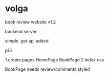 # volga
book review website v1.2

backend server 

simple .get api added

p15

1.create pages 
    HomePage
    BookPage
2.index.css 




BookPage needs review/comments styled